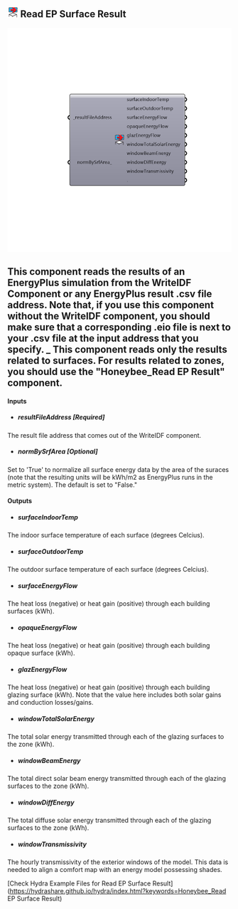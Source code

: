 ## ![](../../images/icons/Read_EP_Surface_Result.png) Read EP Surface Result

![](../../images/components/Read_EP_Surface_Result.png)

This component reads the results of an EnergyPlus simulation from the WriteIDF Component or any EnergyPlus result .csv file address.  Note that, if you use this component without the WriteIDF component, you should make sure that a corresponding .eio file is next to your .csv file at the input address that you specify.
 _
 This component reads only the results related to surfaces.  For results related to zones, you should use the "Honeybee_Read EP Result" component.
 -
 

#### Inputs
* ##### resultFileAddress [Required]
The result file address that comes out of the WriteIDF component.
* ##### normBySrfArea [Optional]
Set to 'True' to normalize all surface energy data by the area of the suraces (note that the resulting units will be kWh/m2 as EnergyPlus runs in the metric system).  The default is set to "False."

#### Outputs
* ##### surfaceIndoorTemp
The indoor surface temperature of each surface (degrees Celcius).
* ##### surfaceOutdoorTemp
The outdoor surface temperature of each surface (degrees Celcius).
* ##### surfaceEnergyFlow
The heat loss (negative) or heat gain (positive) through each building surfaces (kWh).
* ##### opaqueEnergyFlow
The heat loss (negative) or heat gain (positive) through each building opaque surface (kWh).
* ##### glazEnergyFlow
The heat loss (negative) or heat gain (positive) through each building glazing surface (kWh).  Note that the value here includes both solar gains and conduction losses/gains.
* ##### windowTotalSolarEnergy
The total solar energy transmitted through each of the glazing surfaces to the zone (kWh).
* ##### windowBeamEnergy
The total direct solar beam energy transmitted through each of the glazing surfaces to the zone (kWh).
* ##### windowDiffEnergy
The total diffuse solar energy transmitted through each of the glazing surfaces to the zone (kWh).
* ##### windowTransmissivity
The hourly transmissivity of the exterior windows of the model.  This data is needed to align a comfort map with an energy model possessing shades.


[Check Hydra Example Files for Read EP Surface Result](https://hydrashare.github.io/hydra/index.html?keywords=Honeybee_Read EP Surface Result)